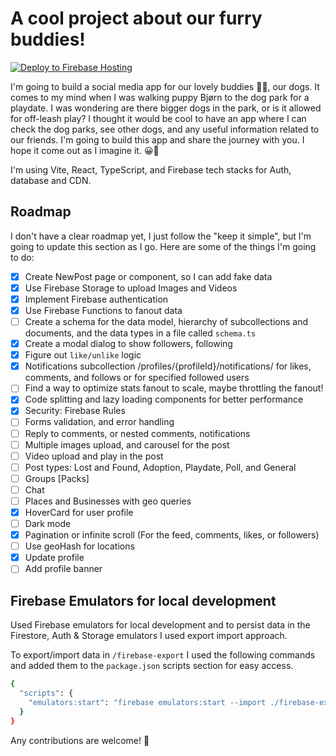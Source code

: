 # A cool project about our furry buddies!

[![Deploy to Firebase Hosting](https://github.com/rezahedi/HighPaws-Buddies/actions/workflows/firebase-hosting-merge.yml/badge.svg)](https://github.com/rezahedi/HighPaws-Buddies/actions/workflows/firebase-hosting-merge.yml)

I'm going to build a social media app for our lovely buddies 🐕‍🦺, our dogs. It comes to my mind when I was walking puppy Bjørn to the dog park for a playdate. I was wondering are there bigger dogs in the park, or is it allowed for off-leash play? I thought it would be cool to have an app where I can check the dog parks, see other dogs, and any useful information related to our friends. I'm going to build this app and share the journey with you. I hope it come out as I imagine it. 😀🤞

I'm using Vite, React, TypeScript, and Firebase tech stacks for Auth, database and CDN.


## Roadmap

I don't have a clear roadmap yet, I just follow the "keep it simple", but I'm going to update this section as I go. Here are some of the things I'm going to do:

- [x] Create NewPost page or component, so I can add fake data
- [x] Use Firebase Storage to upload Images and Videos
- [x] Implement Firebase authentication
- [x] Use Firebase Functions to fanout data
- [ ] Create a schema for the data model, hierarchy of subcollections and documents, and the data types in a file called `schema.ts`
- [x] Create a modal dialog to show followers, following
- [x] Figure out `like/unlike` logic
- [x] Notifications subcollection /profiles/{profileId}/notifications/ for likes, comments, and follows or for specified followed users
- [ ] Find a way to optimize stats fanout to scale, maybe throttling the fanout!
- [x] Code splitting and lazy loading components for better performance
- [x] Security: Firebase Rules
- [ ] Forms validation, and error handling
- [ ] Reply to comments, or nested comments, notifications
- [ ] Multiple images upload, and carousel for the post
- [ ] Video upload and play in the post
- [ ] Post types: Lost and Found, Adoption, Playdate, Poll, and General
- [ ] Groups [Packs]
- [ ] Chat
- [ ] Places and Businesses with geo queries
- [x] HoverCard for user profile
- [ ] Dark mode
- [x] Pagination or infinite scroll (For the feed, comments, likes, or followers)
- [ ] Use geoHash for locations
- [x] Update profile
- [ ] Add profile banner

## Firebase Emulators for local development

Used Firebase emulators for local development and to persist data in the Firestore, Auth & Storage emulators I used export import approach.

To export/import data in `/firebase-export` I used the following commands and added them to the `package.json` scripts section for easy access.

```bash
{
  "scripts": {
    "emulators:start": "firebase emulators:start --import ./firebase-export/ --export-on-exit ./firebase-export/"
  }
}
```

Any contributions are welcome! 🙏